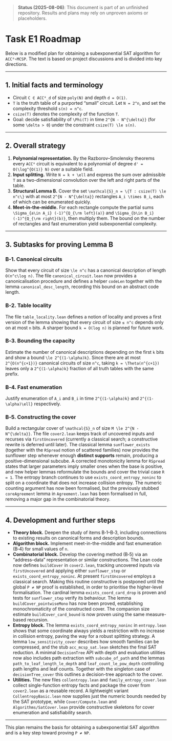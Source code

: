 > **Status (2025-08-06)**: This document is part of an unfinished repository. Results and plans may rely on unproven axioms or placeholders.
>
# Task E1 Roadmap

Below is a modified plan for obtaining a subexponential SAT algorithm for `ACC⁰∘MCSP`. The text is based on project discussions and is divided into key directions.

---

## 1. Initial facts and terminology

* Circuit `C ∈ ACC⁰_d` of size `poly(N)` and depth `d = O(1)`.
* `T` is the truth table of a purported “small” circuit. Let `N = 2^n`, and set the complexity threshold `s(n) = n^c`.
* `csize(T)` denotes the complexity of the function `T`.
* Goal: decide satisfiability of `\Phi(T)` in time `2^{N - N^{\delta}}` (for some `\delta > 0`) under the constraint `csize(T) \le s(n)`.

---

## 2. Overall strategy

1. **Polynomial representation.** By the Razborov–Smolensky theorems every `ACC⁰` circuit is equivalent to a polynomial of degree `d' = O(\log^{O(1)} N)` over a suitable field.
2. **Input splitting.** Write `N = k + \ell` and express the sum over admissible `T` as a two-dimensional convolution over the left and right parts of the table.
3. **Structural Lemma B.** Cover the set `\mathcal{S}_n = \{T : csize(T) \le n^c\}` with at most `2^{N - N^{\delta}}` rectangles `A_i \times B_i`, each of which can be enumerated quickly.
4. **Meet-in-the-middle.** For each rectangle compute the partial sums `\Sigma_{a\in A_i} (-1)^{Q_{\rm left}(a)}` and `\Sigma_{b\in B_i} (-1)^{Q_{\rm right}(b)}`, then multiply them. The bound on the number of rectangles and fast enumeration yield subexponential complexity.

---

## 3. Subtasks for proving Lemma B

### B‑1. Canonical circuits
Show that every circuit of size `\le n^c` has a canonical description of length `O(n^c\log n)`.  The file `canonical_circuit.lean` now provides a canonicalisation procedure and defines a helper `codeLen` together with the lemma `canonical_desc_length`, recording this bound on an abstract code length.

### B‑2. Table locality
The file `table_locality.lean` defines a notion of locality and proves
a first version of the lemma showing that every circuit of size
`≤ n^c` depends only on at most `n` bits.  A sharper bound `k = O(log n)`
is planned for future work.

### B‑3. Bounding the capacity
Estimate the number of canonical descriptions depending on the first `k` bits and show a bound `\le 2^{(1-\alpha)k}`.  Since there are at most `2^{O(n^{c+1})}` canonical circuits of size `n^c`, taking `k = \Theta(n^{c+1})` leaves only a `2^{(1-\alpha)k}` fraction of all truth tables with the same prefix.

### B‑4. Fast enumeration
Justify enumeration of `A_i` and `B_i` in time `2^{(1-\alpha)k}` and `2^{(1-\alpha)\ell}` respectively.

### B‑5. Constructing the cover
Build a rectangular cover of `\mathcal{S}_n` of size `M \le 2^{N - N^{\delta}}`.
The file `cover2.lean` keeps track of uncovered inputs and recurses via
`firstUncovered` (currently a classical search; a constructive rewrite is
deferred until later).  The classical lemma `sunflower_exists` (together with
the `RSpread` notion of scattered families) now provides the sunflower
step whenever enough **distinct supports** remain, producing a
positive-dimensional subcube.  A corrected monotonicity lemma for
`RSpread` states that larger parameters imply smaller ones when the base
is positive, and new helper lemmas reformulate the bounds and cover the
trivial case `R = 1`.  The entropy branch continues to use
`exists_coord_entropy_noninc` to split on a coordinate that does not increase
collision entropy.  The numeric counting argument has now been formalised,
but the previously stubbed `coreAgreement` lemma in `Agreement.lean` has
been formalised in full, removing a major gap in the combinatorial
theory.

---

## 4. Development and further steps

* **Theory block.** Deepen the study of items B‑1–B‑3, including connections to existing results on canonical forms and description bounds.
* **Algorithm block.** Implement meet-in-the-middle and fast enumeration (B‑4) for small values of `n`.
* **Combinatorial block.** Develop the covering method (B‑5) via an “address–data” representation or similar constructions.
  The Lean code now defines `buildCover` in `cover2.lean`, tracking uncovered inputs via `firstUncovered` and applying either `sunflower_step` or `exists_coord_entropy_noninc`.
  At present `firstUncovered` employs a classical search.  Making this routine
  constructive is postponed until the global `P ≠ NP` proof is established, in
  order to prioritise the higher-level formalisation.
  The cardinal lemma `exists_coord_card_drop` is proven and tests for `sunflower_step` verify its behaviour.
  The lemma `buildCover_pointwiseMono` has now been proved, establishing monochromaticity of
  the constructed cover.  The companion size estimate `buildCover_card_bound` is now proven using the same measure-based recursion.
* **Entropy block.**  The lemma `exists_coord_entropy_noninc` in `entropy.lean`
  shows that some coordinate always yields a restriction with no increase in
  collision entropy, paving the way for a robust splitting strategy.
  A lemma `low_sensitivity_cover` describes how smooth families can be compressed, and the stub `acc_mcsp_sat.lean` sketches the final SAT reduction.
  A minimal `DecisionTree` API with depth and evaluation utilities now also
  includes path extraction with `subcube_of_path` and the lemmas
  `path_to_leaf_length_le_depth` and `leaf_count_le_pow_depth`
  controlling path lengths and leaf counts.
  Together with the singleton case of `decisionTree_cover` this outlines a
  decision-tree approach to the cover.
* **Utilities.**  The new files `collentropy.lean` and `family_entropy_cover.lean`
  collect single-function entropy facts and package the cover from
  `cover2.lean` as a reusable record.  A lightweight variant
  `CollentropyBasic.lean` now supplies just the numeric bounds needed by
  the SAT prototype, while `Cover/Compute.lean` and `Algorithms/SatCover.lean`
  provide constructive skeletons for cover enumeration and satisfiability
  search.

---

This plan remains the basis for obtaining a subexponential SAT algorithm and is a key step toward proving `P ≠ NP`.
